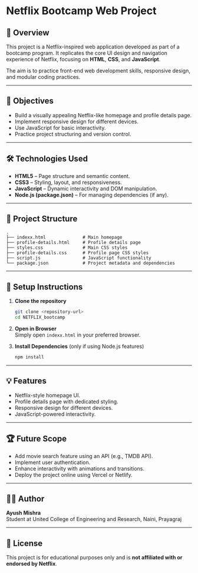 # Netflix Bootcamp Web Project

## 📌 Overview
This project is a Netflix-inspired web application developed as part of a bootcamp program.
It replicates the core UI design and navigation experience of Netflix, focusing on **HTML**, **CSS**, and **JavaScript**.

The aim is to practice front-end web development skills, responsive design, and modular coding practices.

---

## 🎯 Objectives
- Build a visually appealing Netflix-like homepage and profile details page.
- Implement responsive design for different devices.
- Use JavaScript for basic interactivity.
- Practice project structuring and version control.

---

## 🛠 Technologies Used
- **HTML5** – Page structure and semantic content.
- **CSS3** – Styling, layout, and responsiveness.
- **JavaScript** – Dynamic interactivity and DOM manipulation.
- **Node.js (package.json)** – For managing dependencies (if any).

---

## 📂 Project Structure
```
.
├── indexx.html              # Main homepage
├── profile-details.html     # Profile details page
├── styles.css               # Main CSS styles
├── profile-details.css      # Profile page CSS styles
├── script.js                # JavaScript functionality
└── package.json             # Project metadata and dependencies
```

---

## 🚀 Setup Instructions

1. **Clone the repository**  
   ```bash
   git clone <repository-url>
   cd NETFLIX_bootcamp
   ```

2. **Open in Browser**  
   Simply open `indexx.html` in your preferred browser.

3. **Install Dependencies** (only if using Node.js features)  
   ```bash
   npm install
   ```

---

## 💡 Features
- Netflix-style homepage UI.
- Profile details page with dedicated styling.
- Responsive design for different devices.
- JavaScript-powered interactivity.

---

## 🏆 Future Scope
- Add movie search feature using an API (e.g., TMDB API).
- Implement user authentication.
- Enhance interactivity with animations and transitions.
- Deploy the project online using Vercel or Netlify.

---

## 👨‍💻 Author
**Ayush Mishra**  
Student at United College of Engineering and Research, Naini, Prayagraj 

---

## 📜 License
This project is for educational purposes only and is **not affiliated with or endorsed by Netflix**.
